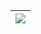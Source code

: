 
| <a href="https://github.com/xujiujiu/github-readme-stats"><img align="center" src="https://github-readme-stats.vercel.app/api/top-langs/?username=xujiujiu&layout=compact&theme=buefy&hide_border=true" /></a> | 
| ------------- |

<!---
xujiujiu/xujiujiu is a ✨ special ✨ repository because its `README.md` (this file) appears on your GitHub profile.
You can click the Preview link to take a look at your changes.
--->
